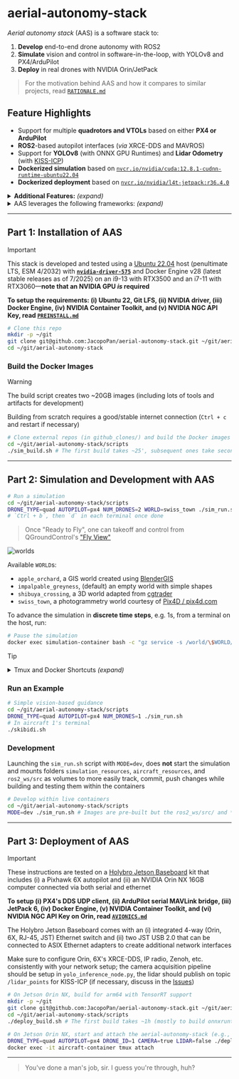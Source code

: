 # aerial-autonomy-stack

*Aerial autonomy stack* (AAS) is a software stack to:

1. **Develop** end-to-end drone autonomy with ROS2
2. **Simulate** vision and control in software-in-the-loop, with YOLOv8 and PX4/ArduPilot
3. **Deploy** in real drones with NVIDIA Orin/JetPack

> For the motivation behind AAS and how it compares to similar projects, read [`RATIONALE.md`](/supplementary/RATIONALE.md)

## Feature Highlights

- Support for multiple **quadrotors and VTOLs** based on either **PX4 or ArduPilot**
- **ROS2**-based autopilot interfaces (*via* XRCE-DDS and MAVROS)
- Support for **YOLOv8** (with ONNX GPU Runtimes) and **Lidar Odometry** (with [KISS-ICP](https://github.com/PRBonn/kiss-icp))
- **Dockerized simulation** based on [`nvcr.io/nvidia/cuda:12.8.1-cudnn-runtime-ubuntu22.04`](https://catalog.ngc.nvidia.com/orgs/nvidia/containers/cuda/tags)
- **Dockerized deployment** based on [`nvcr.io/nvidia/l4t-jetpack:r36.4.0`](https://catalog.ngc.nvidia.com/orgs/nvidia/containers/l4t-jetpack/tags)

<details>
<summary><b>Additional Features:</b> <i>(expand)</i></summary>

> - **3D worlds** for [PX4](https://docs.px4.io/main/en/simulation/#sitl-simulation-environment) and [ArduPilot](https://ardupilot.org/dev/docs/sitl-simulator-software-in-the-loop.html#sitl-architecture) software-in-the-loop (SITL) simulation
> - **Steppable simulation** interface for reinforcement learning 
> - [Zenoh](https://github.com/eclipse-zenoh/zenoh-plugin-ros2dds) inter-vehicle ROS2 bridge
> - Support for [PX4 Offboard](https://docs.px4.io/main/en/flight_modes/offboard.html) mode (e.g. CTBR/`VehicleRatesSetpoint` for agile, GNSS-denied flight) and [ArduPilot Guided](https://ardupilot.org/copter/docs/ac2_guidedmode.html) mode (including `setpoint_velocity`, `setpoint_accel` references)

</details>

<details>
<summary>AAS leverages the following frameworks: <i>(expand)</i></summary>

> [*ROS2 Humble*](https://docs.ros.org/en/rolling/Releases.html) (LTS, EOL 5/2027), [*Gazebo Sim Harmonic*](https://gazebosim.org/docs/latest/releases/) (LTS, EOL 9/2028), [*PX4 1.16*](https://github.com/PX4/PX4-Autopilot/releases) interfaced *via* [XRCE-DDS](https://github.com/eProsima/Micro-XRCE-DDS/releases), [*ArduPilot 4.6*](https://github.com/ArduPilot/ardupilot/releases) interfaced *via* [MAVROS](https://github.com/mavlink/mavros/releases), [*YOLOv8*](https://github.com/ultralytics/ultralytics/releases) on [*ONNX Runtime 1.22*](https://onnxruntime.ai/getting-started) (latest stable releases as of 8/2025), [*L4T 36* (Ubuntu 22-based)/*JetPack 6*](https://developer.nvidia.com/embedded/jetpack-archive) (for deployment only, latest major release as of 8/2025)

</details>

<!-- TODO: add video of example startup/usage with API from git clone on -->

---

## Part 1: Installation of AAS

> [!IMPORTANT]
> This stack is developed and tested using a [Ubuntu 22.04](https://ubuntu.com/about/release-cycle) host (penultimate LTS, ESM 4/2032) with [**`nvidia-driver-575`**](https://developer.nvidia.com/datacenter-driver-archive) and Docker Engine v28 (latest stable releases as of 7/2025) on an i9-13 with RTX3500 and an i7-11 with RTX3060—**note that an NVIDIA GPU *is* required**
> 
> **To setup the requirements: (i) Ubuntu 22, Git LFS, (ii) NVIDIA driver, (iii) Docker Engine, (iv) NVIDIA Container Toolkit, and (v) NVIDIA NGC API Key, read [`PREINSTALL.md`](/supplementary/PREINSTALL.md)**

```sh
# Clone this repo
mkdir -p ~/git
git clone git@github.com:JacopoPan/aerial-autonomy-stack.git ~/git/aerial-autonomy-stack
cd ~/git/aerial-autonomy-stack
```

### Build the Docker Images

> [!WARNING]
> The build script creates two ~20GB images (including lots of tools and artifacts for development)
> 
> Building from scratch requires a good/stable internet connection (`Ctrl + c` and restart if necessary)

```sh
# Clone external repos (in github_clones/) and build the Docker images
cd ~/git/aerial-autonomy-stack/scripts
./sim_build.sh # The first build takes ~25', subsequent ones take seconds to minutes
```

---

## Part 2: Simulation and Development with AAS

```sh
# Run a simulation
cd ~/git/aerial-autonomy-stack/scripts
DRONE_TYPE=quad AUTOPILOT=px4 NUM_DRONES=2 WORLD=swiss_town ./sim_run.sh # Check the script for more options
# `Ctrl + b`, then `d` in each terminal once done
```

> Once "Ready to Fly", one can takeoff and control from QGroundControl's ["Fly View"](https://docs.qgroundcontrol.com/master/en/qgc-user-guide/fly_view/fly_view.html)

![worlds](https://github.com/user-attachments/assets/45a2f2ad-cc31-4d71-aa2e-4fe542a59a77)

Available `WORLD`s:
- `apple_orchard`, a GIS world created using [BlenderGIS](https://github.com/domlysz/BlenderGIS)
- `impalpable_greyness`, (default) an empty world with simple shapes
- `shibuya_crossing`, a 3D world adapted from [cgtrader](https://www.cgtrader.com/)
- `swiss_town`, a photogrammetry world courtesy of [Pix4D / pix4d.com](https://support.pix4d.com/hc/en-us/articles/360000235126)

To advance the simulation in **discrete time steps**, e.g. 1s, from a terminal on the host, run:

```sh
# Pause the simulation
docker exec simulation-container bash -c "gz service -s /world/\$WORLD/control --reqtype gz.msgs.WorldControl --reptype gz.msgs.Boolean --req 'multi_step: 250, pause: true'" # Adjust multi_step based on the value of max_step_size in the world's .sdf 
```

> [!TIP]
> <details>
> <summary>Tmux and Docker Shortcuts <i>(expand)</i></summary>
> 
> - Move between Tmux windows with `Ctrl + b`, then `n`, `p`
> - Move between Tmux panes with `Ctrl + b`, then `arrow keys`
> - Enter copy mode to scroll back with `Ctrl + [`, then `arrow keys`, exit with `q`
> - Split a Tmux window with `Ctrl + b`, then `"` (horizontal) or `%` (vertical)
> - Detach Tmux with `Ctrl + b`, then `d`
> ```sh
> tmux list-sessions # List all sessions
> tmux attach-session -t [session_name] # Reattach a session
> tmux kill-session -t [session_name] # Kill a session
> tmux kill-server # Kill all sessions
> ```
> Docker hygiene:
> ```sh
> docker ps -a # List containers
> docker stop $(docker ps -q) # Stop all containers
> docker container prune # Remove all stopped containers
> 
> docker images # List images
> docker image prune # Remove untagged images
> docker rmi <image_name_or_id> # Remove a specific image
> docker builder prune # Clear the cache system wide
> ```
> 
> </details>

### Run an Example

```sh
# Simple vision-based guidance
cd ~/git/aerial-autonomy-stack/scripts
DRONE_TYPE=quad AUTOPILOT=px4 NUM_DRONES=1 ./sim_run.sh
# In aircraft 1's terminal
./skibidi.sh
```

<!-- TODO: add video of the skibidi example -->

### Development

Launching the `sim_run.sh` script with `MODE=dev`, does **not** start the simulation and mounts folders `simulation_resources`, `aircraft_resources`, and `ros2_ws/src` as volumes to more easily track, commit, push changes while building and testing them within the containers

```sh
# Develop within live containers
cd ~/git/aerial-autonomy-stack/scripts
MODE=dev ./sim_run.sh # Images are pre-built but the ros2_ws/src/ and *_resources/ folders are mounted from the host
```

---

## Part 3: Deployment of AAS

> [!IMPORTANT]
> These instructions are tested on a [Holybro Jetson Baseboard](https://holybro.com/products/pixhawk-jetson-baseboard) kit that includes (i) a Pixhawk 6X autopilot and (ii) an NVIDIA Orin NX 16GB computer connected via both serial and ethernet
> 
> **To setup (i) PX4's DDS UDP client, (ii) ArduPilot serial MAVLink bridge, (iii) JetPack 6, (iv) Docker Engine, (v) NVIDIA Container Toolkit, and (vi) NVIDIA NGC API Key on Orin, read [`AVIONICS.md`](/supplementary/AVIONICS.md)**
>
> The Holybro Jetson Baseboard comes with an (i) integrated 4-way (Orin, 6X, RJ-45, JST) Ethernet switch and (ii) two JST USB 2.0 that can be connected to ASIX Ethernet adapters to create additional network interfaces
> 
> Make sure to configure Orin, 6X's XRCE-DDS, IP radio, Zenoh, etc. consistently with your network setup; the camera acquisition pipeline should be setup in `yolo_inference_node.py`, the lidar should publish on topic `/lidar_points` for KISS-ICP (if necessary, discuss in the [Issues](https://github.com/JacopoPan/aerial-autonomy-stack/issues))


```sh
# On Jetson Orin NX, build for arm64 with TensorRT support
mkdir -p ~/git
git clone git@github.com:JacopoPan/aerial-autonomy-stack.git ~/git/aerial-autonomy-stack
cd ~/git/aerial-autonomy-stack/scripts
./deploy_build.sh # The first build takes ~1h (mostly to build onnxruntime-gpu from source)
```

```sh
# On Jetson Orin NX, start and attach the aerial-autonomy-stack (e.g., from ssh)
DRONE_TYPE=quad AUTOPILOT=px4 DRONE_ID=1 CAMERA=true LIDAR=false ./deploy_run.sh
docker exec -it aircraft-container tmux attach
```

---
> You've done a man's job, sir. I guess you're through, huh?

<!-- 



## TODOs

- Implement ardupilot_interface services
  speed
  reposition

- Implement ardupilot_interface basic actions
  takeoff
  landing

- Implement ardupilot_interface advanced actions
  orbit
  offboard

---

# Takeoff
  # Quad
  ros2 service call /mavros/set_mode mavros_msgs/srv/SetMode "{custom_mode: 'GUIDED'}"
  ros2 service call /mavros/cmd/arming mavros_msgs/srv/CommandBool "{value: true}"
  ros2 service call /mavros/cmd/takeoff mavros_msgs/srv/CommandTOL "{altitude: 40.0}"
  # VTOL
  ros2 service call /mavros/cmd/arming mavros_msgs/srv/CommandBool "{value: true}"
  ros2 service call /mavros/cmd/takeoff mavros_msgs/srv/CommandTOL "{altitude: 40.0}"
  ros2 service call /mavros/set_mode mavros_msgs/srv/SetMode "{custom_mode: 'CRUISE'}" # Or FBWB to transition to FW at 10m/s
  ros2 service call /mavros/set_mode mavros_msgs/srv/SetMode "{custom_mode: 'GUIDED'}" # Or CIRCLE to start loitering

# Landing
  # Quad
  ros2 service call /mavros/set_mode mavros_msgs/srv/SetMode "{custom_mode: 'RTL'}"
  ros2 service call /mavros/set_mode mavros_msgs/srv/SetMode "{custom_mode: 'GUIDED'}"
  ros2 service call /mavros/cmd/land mavros_msgs/srv/CommandTOL "{}"
  # VTOL
  ros2 service call /mavros/set_mode mavros_msgs/srv/SetMode "{custom_mode: 'QRTL'}" # FW return to home, transition, and land

# Orbit
  # Quad
  ros2 topic pub --once /mavros/setpoint_position/global geographic_msgs/msg/GeoPoseStamped '{header: {frame_id: "map"},pose: {position: {latitude: 45.5470, longitude: 8.940, altitude: 300.0}, orientation: {x: 0.0, y: 0.0, z: 0.707, w: 0.707}}}'
  ros2 service call /mavros/param/set mavros_msgs/srv/ParamSetV2 '{param_id: "CIRCLE_OPTIONS", value: {type: 2, integer_value: 8}}'
  ros2 service call /mavros/param/set mavros_msgs/srv/ParamSetV2 '{param_id: "CIRCLE_RADIUS", value: {type: 3, double_value: 2000.0}}'
  ros2 service call /mavros/param/set mavros_msgs/srv/ParamSetV2 '{param_id: "CIRCLE_RATE", value: {type: 2, integer_value: 15}}'
  ros2 service call /mavros/set_mode mavros_msgs/srv/SetMode "{custom_mode: 'CIRCLE'}"
  # VTOL
  # Upload and start a WP mission (first waypoint (id 0) is dummy, 16 is wp, 17 is loiter unlimted, frame 3 is global with alt w.r.t. home)
  ros2 service call /mavros/mission/push mavros_msgs/srv/WaypointPush "{start_index: 0, waypoints: [ \
    {frame: 3, command: 16, is_current: true, autocontinue: true, x_lat: 0.0, y_long: 0.0, z_alt: 0.0}, \
    {frame: 3, command: 16, is_current: false, autocontinue: true, x_lat: 45.5470, y_long: 8.940, z_alt: 250.0}, \
    {frame: 3, command: 17, is_current: false, autocontinue: true, param3: 300.0, x_lat: 45.5479, y_long: 8.949, z_alt: 250.0} \
    ]}"
  ros2 service call /mavros/set_mode mavros_msgs/srv/SetMode "{custom_mode: 'AUTO'}"
  ros2 service call /mavros/cmd/command mavros_msgs/srv/CommandLong "{command: 300}"
  ros2 service call /mavros/mission/set_current mavros_msgs/srv/WaypointSetCurrent "{wp_seq: 1}" # Advance waypoint

# Offboard
  # Quad
  ros2 topic pub --rate 10 --times 50 /mavros/setpoint_accel/accel geometry_msgs/msg/Vector3Stamped '{header: {frame_id: "map"}, vector: {x: 1.5, y: 0.0, z: 0.0}}' # WORLD FRAME (ENU) WITH YAW ALIGNMENT
  ros2 topic pub --rate 10 --times 50 /mavros/setpoint_velocity/cmd_vel geometry_msgs/msg/TwistStamped '{header: {frame_id: "map"}, twist: {linear: {x: 2.0, y: 0.0, z: 0.0}, angular: {x: 0.0, y: 0.0, z: 0.0}}}' # WORLD FRAME (ENU) WITHOUT YAW ALIGNMENT
  Or 
  ros2 topic pub --rate 10 --times 50 /mavros/setpoint_velocity/cmd_vel_unstamped geometry_msgs/msg/Twist '{linear: {x: 2.0, y: 0.0, z: 0.0}}' # LOCAL FRAME
  # VTOL
  -

# Set Speed
  # Quad
  ros2 service call /mavros/cmd/command mavros_msgs/srv/CommandLong "{command: 178, param1: 1.0, param2: 10.0}"
  # VTOL
  ros2 service call /mavros/cmd/command mavros_msgs/srv/CommandLong "{command: 178, param1: 0.0, param2: 10.0}"

# Set Reposition
  # Quad
  GeoPose (altitude over MSL)
  ros2 topic pub --once /mavros/setpoint_position/global geographic_msgs/msg/GeoPoseStamped '{header: {frame_id: "map"},pose: {position: {latitude: 45.5470, longitude: 8.940, altitude: 300.0}, orientation: {x: 0.0, y: 0.0, z: 0.707, w: 0.707}}}'
  # VTOL
  -

---

- Determine how to inteactively send rates, attitude, trajectory, velocity, acceleration references for Offboard/Guided modes
- Create and implement vision/control node

- Double check mutex and sleep use in px4_interface
- Make sure that for all maps, all vehicles, a simple autonomous takeoff + loiter + landing example works with up to 3 vehicles with sensors

### Known Issues

- Command 178 MAV_CMD_DO_CHANGE_SPEED is accepted but not effective in changing speed for VTOL
- ArduPilot SITL for Iris uses option -f that also sets "external": True, this is not the case for the Alti Transition from ArduPilot/SITL_Models 
- Must adjust orientation of the lidar and frame of the lidar odometry for VTOLs
- In yolo_inference_node.py, cannot open GPU accelerated (nvh264dec) GStreamer pipeline with cv2.VideoCapture, might need to recompile OpenCV to have both CUDA and GStreamer support (or use python3-gi gir1.2-gst-plugins-base-1.0 gir1.2-gstreamer-1.0 and circumbent OpenCV)
- ROS2 action cancellation from CLI does not work (File "/opt/ros/humble/local/lib/python3.10/dist-packages/rclpy/executors.py", line 723, in wait_for_ready_callbacks - return next(self._cb_iter) - ValueError: generator already executing), use cancellable_action.py instead
- Cannot use **/.git in .dockerignore because PX4 and ArduPilot use it in their build
- PX4 messages 1.16 have VehicleStatus on MESSAGE_VERSION = 1, topic fmu/out/vehicle_status_v1
- QGC does not save roll and pitch in the telemetry bar for PX4 VTOLs (MAV_TYPE 22)
- QGC is started with a virtual joystick (with low throttle for VTOLs and centered throttle for quads), this is reflective of real-life but note that this counts as "RC loss" when switching focus from one autopilot instance to another



-->
